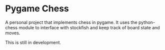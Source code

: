# Pygame Chess

A personal project that implements chess in pygame. It uses the python-chess module to interface with stockfish and keep track of board state and moves. 

This is still in development. 